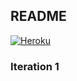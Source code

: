 ## README

[![Heroku](http://heroku-badge.herokuapp.com/?app=software-engineering-fa16&style=flat)](https://software-engineering-fa16.herokuapp.com/)


### Iteration 1
